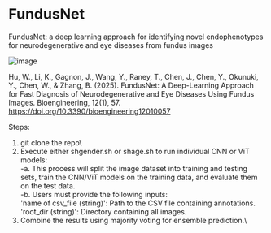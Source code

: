 # FundusNet
FundusNet: a deep learning approach for identifying novel endophenotypes for neurodegenerative and eye diseases from fundus images

![image](https://github.com/user-attachments/assets/3c3d27d1-bcca-4a54-a627-4cb654eb5b26)


Hu, W., Li, K., Gagnon, J., Wang, Y., Raney, T., Chen, J., Chen, Y., Okunuki, Y., Chen, W., & Zhang, B. (2025). FundusNet: A Deep-Learning Approach for Fast Diagnosis of Neurodegenerative and Eye Diseases Using Fundus Images. Bioengineering, 12(1), 57. https://doi.org/10.3390/bioengineering12010057

Steps:
1. git clone the repo\
2. Execute either shgender.sh or shage.sh to run individual CNN or ViT models:\
  -a. This process will split the image dataset into training and testing sets, train the CNN/ViT models on the training data, and evaluate them on the test data.\
  -b. Users must provide the following inputs:\
    'name of csv_file (string)': Path to the CSV file containing annotations.
    'root_dir (string)': Directory containing all images.
3. Combine the results using majority voting for ensemble prediction.\
